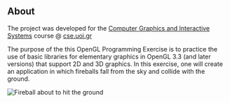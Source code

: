 ## About
The project was developed for the [Computer Graphics and Interactive Systems](https://www.cse.uoi.gr/course/computer-graphics-and-interactive-systems/?lang=en) course @ [cse.uoi.gr](https://www.cs.uoi.gr/)

The purpose of the this OpenGL Programming Exercise is to practice the use of basic libraries for elementary graphics in OpenGL 3.3 (and later versions) that support 2D and 3D graphics.
In this exercise, one will create an application in which fireballs fall from the sky and collide with the ground.

![Fireball about to hit the ground](https://i.imgur.com/GbGkUx4.jpeg)
